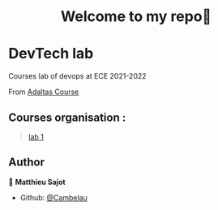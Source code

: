 <h1 align="center">Welcome to my repo👋</h1>
<p>
</p>

# DevTech lab

Courses lab of devops at ECE 2021-2022

From [Adaltas Course](https://github.com/adaltas/ece-devops-2021-fall/)


## Courses organisation :
> [lab 1](/labs/lab-1)


## Author

👤 **Matthieu Sajot**

* Github: [@Cambelau](https://github.com/Cambelau)
